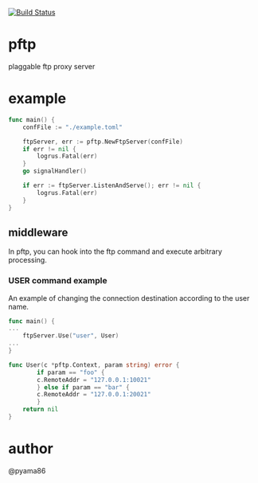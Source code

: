 [![Build Status](https://travis-ci.org/pyama86/pftp.svg?branch=master)](https://travis-ci.org/pyama86/pftp)

# pftp
plaggable ftp proxy server

# example
```go
func main() {
	confFile := "./example.toml"

	ftpServer, err := pftp.NewFtpServer(confFile)
	if err != nil {
		logrus.Fatal(err)
	}
	go signalHandler()

	if err := ftpServer.ListenAndServe(); err != nil {
		logrus.Fatal(err)
	}
}
```

## middleware
In pftp, you can hook into the ftp command and execute arbitrary processing.

### USER command example
An example of changing the connection destination according to the user name.
```go
func main() {
...
	ftpServer.Use("user", User)
...
}

func User(c *pftp.Context, param string) error {
        if param == "foo" {
	    c.RemoteAddr = "127.0.0.1:10021"
        } else if param == "bar" {
	    c.RemoteAddr = "127.0.0.1:20021"
        }
	return nil
}
```

# author
@pyama86
